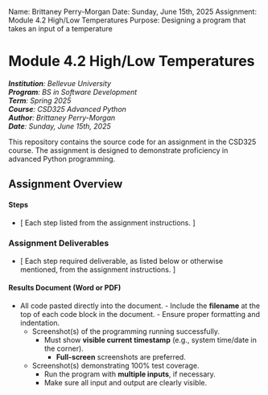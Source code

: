 Name: Brittaney Perry-Morgan
Date: Sunday, June 15th, 2025
Assignment: Module 4.2 High/Low Temperatures
Purpose: Designing a program that takes an input of a temperature

# Module 4.2 High/Low Temperatures

_**Institution**: Bellevue University_  
_**Program**: BS in Software Development_  
_**Term**: Spring 2025_  
_**Course**: CSD325 Advanced Python_  
_**Author**: Brittaney Perry-Morgan_  
_**Date**: Sunday, June 15th, 2025_

This repository contains the source code for an assignment in the CSD325 course. The assignment is designed to demonstrate proficiency in advanced Python programming.

## Assignment Overview

#### Steps

- [ Each step listed from the assignment instructions. ]

### Assignment Deliverables

- [ Each step required deliverable, as listed below or otherwise mentioned, from the assignment instructions. ]

#### Results Document (Word or PDF)

- All code pasted directly into the document. - Include the **filename** at the top of each code block in the document. - Ensure proper formatting and indentation.
  - Screenshot(s) of the programming running successfully.
    - Must show **visible current timestamp** (e.g., system time/date in the corner).
      - **Full-screen** screenshots are preferred.
  - Screenshot(s) demonstrating 100% test coverage.
    - Run the program with **multiple inputs**, if necessary.
    - Make sure all input and output are clearly visible.
